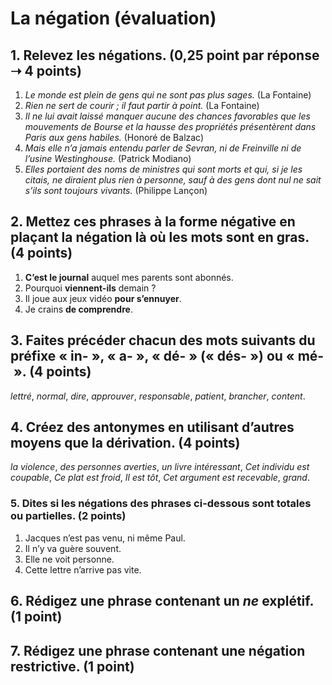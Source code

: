 # La négation (évaluation)

## 1. Relevez les négations. (0,25 point par réponse ➝ 4 points)

1. *Le monde est plein de gens qui ne sont pas plus sages.* (La Fontaine)
2. *Rien ne sert de courir ; il faut partir à point.* (La Fontaine)
3. *Il ne lui avait laissé manquer aucune des chances favorables que les mouvements de Bourse et la hausse des propriétés présentèrent dans Paris aux gens habiles.* (Honoré de Balzac)
4. *Mais elle n’a jamais entendu parler de Sevran, ni de Freinville ni de l’usine Westinghouse.* (Patrick Modiano)
5. *Elles portaient des noms de ministres qui sont morts et qui, si je les citais, ne diraient plus rien à personne, sauf à des gens dont nul ne sait s’ils sont toujours vivants.* (Philippe Lançon)

## 2. Mettez ces phrases à la forme négative en plaçant la négation là où les mots sont en gras. (4 points)

1. **C’est le journal** auquel mes parents sont abonnés.
2. Pourquoi **viennent-ils** demain ?
3. Il joue aux jeux vidéo **pour s’ennuyer**.
4. Je crains **de comprendre**.

## 3. Faites précéder chacun des mots suivants du préfixe « in- », « a- », « dé- » (« dés- ») ou « mé- ». (4 points)

*lettré*, *normal*, *dire*, *approuver*, *responsable*, *patient*, *brancher*, *content*.

## 4. Créez des antonymes en utilisant d’autres moyens que la dérivation. (4 points)

*la violence*, *des personnes averties*, *un livre intéressant*, *Cet individu est coupable*, *Ce plat est froid*,  *Il est tôt*, *Cet argument est recevable*, *grand*.

### 5. Dites si les négations des phrases ci-dessous sont totales ou partielles. (2 points)

1. Jacques n’est pas venu, ni même Paul.
2. Il n’y va guère souvent.
3. Elle ne voit personne.
4. Cette lettre n’arrive pas vite.

## 6. Rédigez une phrase contenant un *ne* explétif. (1 point)

## 7. Rédigez une phrase contenant une négation restrictive. (1 point)